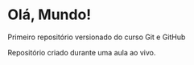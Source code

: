 # Olá, Mundo!
 Primeiro repositório versionado do curso Git e GitHub

Repositório criado durante uma aula ao vivo.
